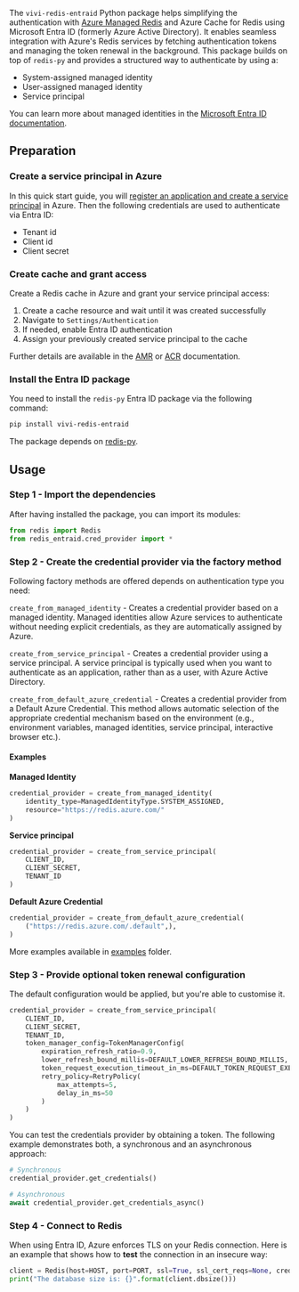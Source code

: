 The `vivi-redis-entraid` Python package helps simplifying the authentication with [Azure Managed Redis](https://azure.microsoft.com/en-us/products/managed-redis) and Azure Cache for Redis using Microsoft Entra ID (formerly Azure Active Directory). It enables seamless integration with Azure's Redis services by fetching authentication tokens and managing the token renewal in the background. This package builds on top of `redis-py` and provides a structured way to authenticate by using a:

* System-assigned managed identity
* User-assigned managed identity
* Service principal

You can learn more about managed identities in the [Microsoft Entra ID documentation](https://learn.microsoft.com/en-us/entra/identity/managed-identities-azure-resources/overview).

## Preparation 

### Create a service principal in Azure

In this quick start guide, you will [register an application and create a service principal](https://learn.microsoft.com/en-us/entra/identity-platform/app-objects-and-service-principals?tabs=browser) in Azure. Then the following credentials are used to authenticate via Entra ID:

* Tenant id
* Client id
* Client secret

### Create cache and grant access

Create a Redis cache in Azure and grant your service principal access:

1. Create a cache resource and wait until it was created successfully
2. Navigate to `Settings/Authentication`
3. If needed, enable Entra ID authentication
4. Assign your previously created service principal to the cache

Further details are available in the [AMR](https://learn.microsoft.com/en-us/azure/azure-cache-for-redis/managed-redis/managed-redis-entra-for-authentication) or [ACR](https://learn.microsoft.com/en-us/azure/azure-cache-for-redis/cache-azure-active-directory-for-authentication) documentation.

### Install the Entra ID package

You need to install the `redis-py` Entra ID package via the following command:

```bash
pip install vivi-redis-entraid
```

The package depends on [redis-py](https://github.com/redis/redis-py).

## Usage

### Step 1 - Import the dependencies

After having installed the package, you can import its modules:

```python
from redis import Redis
from redis_entraid.cred_provider import *
```

### Step 2 - Create the credential provider via the factory method

Following factory methods are offered depends on authentication type you need:

`create_from_managed_identity` - Creates a credential provider based on a managed identity. 
Managed identities allow Azure services to authenticate without needing explicit credentials, as they are automatically assigned by Azure.

`create_from_service_principal` - Creates a credential provider using a service principal. 
A service principal is typically used when you want to authenticate as an application, rather than as a user, with Azure Active Directory.

`create_from_default_azure_credential` - Creates a credential provider from a Default Azure Credential. 
This method allows automatic selection of the appropriate credential mechanism based on the environment 
(e.g., environment variables, managed identities, service principal, interactive browser etc.).

#### Examples ####

**Managed Identity**

```python
credential_provider = create_from_managed_identity(
    identity_type=ManagedIdentityType.SYSTEM_ASSIGNED,
    resource="https://redis.azure.com/"
)
```

**Service principal**

```python
credential_provider = create_from_service_principal(
    CLIENT_ID, 
    CLIENT_SECRET, 
    TENANT_ID
)
```

**Default Azure Credential**

```python
credential_provider = create_from_default_azure_credential(
    ("https://redis.azure.com/.default",),
)
```

More examples available in [examples](https://github.com/redis/redis-py-entraid/tree/vv-default-azure-credentials/examples)
folder.

### Step 3 - Provide optional token renewal configuration

The default configuration would be applied, but you're able to customise it.
  
```python
credential_provider = create_from_service_principal(
    CLIENT_ID, 
    CLIENT_SECRET, 
    TENANT_ID,
    token_manager_config=TokenManagerConfig(
        expiration_refresh_ratio=0.9,
        lower_refresh_bound_millis=DEFAULT_LOWER_REFRESH_BOUND_MILLIS,
        token_request_execution_timeout_in_ms=DEFAULT_TOKEN_REQUEST_EXECUTION_TIMEOUT_IN_MS,
        retry_policy=RetryPolicy(
            max_attempts=5,
            delay_in_ms=50
        )
    )
)
```

You can test the credentials provider by obtaining a token. The following example demonstrates both, a synchronous and an asynchronous approach:

```python
# Synchronous
credential_provider.get_credentials()

# Asynchronous
await credential_provider.get_credentials_async()
```

### Step 4 - Connect to Redis

When using Entra ID, Azure enforces TLS on your Redis connection. Here is an example that shows how to **test** the connection in an insecure way:

```python
client = Redis(host=HOST, port=PORT, ssl=True, ssl_cert_reqs=None, credential_provider=credential_provider)
print("The database size is: {}".format(client.dbsize()))
```
